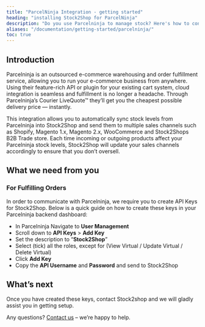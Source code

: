 ```yaml
---
title: "ParcelNinja Integration - getting started"
heading: "installing Stock2Shop for ParcelNinja"
description: "Do you use Parcelninja to manage stock? Here's how to configure Parcelninja and Stock2Shop to display stock availability on your website using the Parcelninja API."
aliases: "/documentation/getting-started/parcelninja/"
toc: true
---
```


## Introduction

Parcelninja is an outsourced e-commerce warehousing and order fulfillment service, allowing you to run your e-commerce business from anywhere. Using their feature-rich API or plugin for your existing cart system, cloud integration is seamless and fulfillment is no longer a headache. Through Parcelninja’s Courier LiveQuote™ they’ll get you the cheapest possible delivery price — instantly.

This integration allows you to automatically sync stock levels from Parcelninja into Stock2Shop and send them to multiple sales channels such as Shopify, Magento 1.x, Magento 2.x, WooCommerce and Stock2Shops B2B Trade store. Each time incoming or outgoing products affect your Parcelninja stock levels, Stock2Shop will update your sales channels accordingly to ensure that you don’t oversell.

## What we need from you

### For Fulfilling Orders

In order to communicate with Parcelninja, we require you to create API Keys for Stock2Shop. Below is a quick guide on how to create these keys in your Parcelninja backend dashboard:

*   In Parcelninja Navigate to **User Management**
*   Scroll down to **API Keys** \> **Add Key**
*   Set the description to “**Stock2Shop**”
*   Select (tick) all the roles, except for (View Virtual / Update Virtual / Delete Virtual)
*   Click **Add Key**
*   Copy the **API Username** and **Password** and send to Stock2Shop

## What’s next

Once you have created these keys, contact Stock2shop and we will gladly assist you in getting setup.

Any questions? [Contact us](https://www.stock2shop.com/contact-us/) – we’re happy to help.